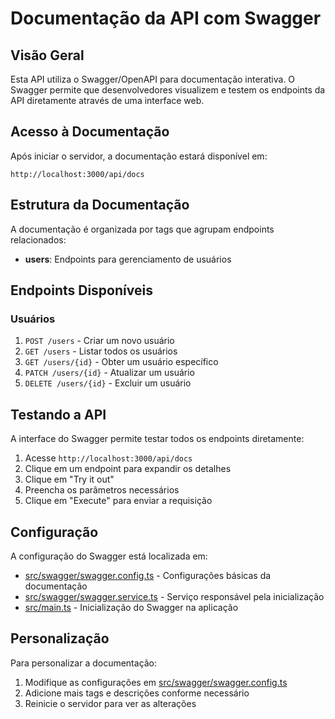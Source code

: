 # Documentação da API com Swagger

## Visão Geral

Esta API utiliza o Swagger/OpenAPI para documentação interativa. O Swagger permite que desenvolvedores visualizem e testem os endpoints da API diretamente através de uma interface web.

## Acesso à Documentação

Após iniciar o servidor, a documentação estará disponível em:

```
http://localhost:3000/api/docs
```

## Estrutura da Documentação

A documentação é organizada por tags que agrupam endpoints relacionados:

- **users**: Endpoints para gerenciamento de usuários

## Endpoints Disponíveis

### Usuários

1. `POST /users` - Criar um novo usuário
2. `GET /users` - Listar todos os usuários
3. `GET /users/{id}` - Obter um usuário específico
4. `PATCH /users/{id}` - Atualizar um usuário
5. `DELETE /users/{id}` - Excluir um usuário

## Testando a API

A interface do Swagger permite testar todos os endpoints diretamente:

1. Acesse `http://localhost:3000/api/docs`
2. Clique em um endpoint para expandir os detalhes
3. Clique em "Try it out"
4. Preencha os parâmetros necessários
5. Clique em "Execute" para enviar a requisição

## Configuração

A configuração do Swagger está localizada em:
- [src/swagger/swagger.config.ts](file:///c:/Users/Murilo/Desktop/rotinaDiaria-main/backend/src/swagger/swagger.config.ts) - Configurações básicas da documentação
- [src/swagger/swagger.service.ts](file:///c:/Users/Murilo/Desktop/rotinaDiaria-main/backend/src/swagger/swagger.service.ts) - Serviço responsável pela inicialização
- [src/main.ts](file:///c:/Users/Murilo/Desktop/rotinaDiaria-main/backend/src/main.ts) - Inicialização do Swagger na aplicação

## Personalização

Para personalizar a documentação:

1. Modifique as configurações em [src/swagger/swagger.config.ts](file:///c:/Users/Murilo/Desktop/rotinaDiaria-main/backend/src/swagger/swagger.config.ts)
2. Adicione mais tags e descrições conforme necessário
3. Reinicie o servidor para ver as alterações